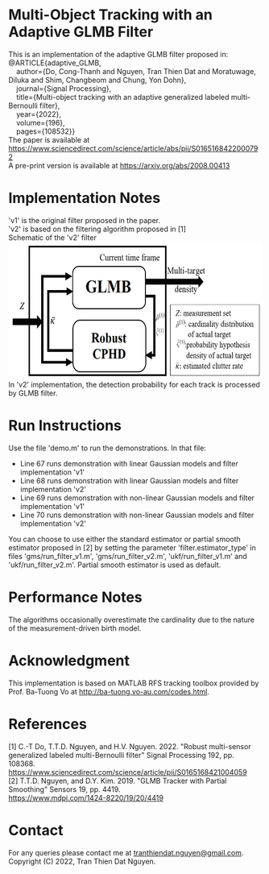 # Multi-Object Tracking with an Adaptive GLMB Filter
This is an implementation of the adaptive GLMB filter proposed in:\
@ARTICLE{adaptive_GLMB, \
  &nbsp;&nbsp;&nbsp;&nbsp;author={Do, Cong-Thanh and Nguyen, Tran Thien Dat and Moratuwage, Diluka and Shim, Changbeom and Chung, Yon Dohn}, \
  &nbsp;&nbsp;&nbsp;&nbsp;journal={Signal Processing},  \
  &nbsp;&nbsp;&nbsp;&nbsp;title={Multi-object tracking with an adaptive generalized labeled multi-Bernoulli filter}, \
  &nbsp;&nbsp;&nbsp;&nbsp;year={2022},\
  &nbsp;&nbsp;&nbsp;&nbsp;volume={196},\
  &nbsp;&nbsp;&nbsp;&nbsp;pages={108532}}\
The paper is available at https://www.sciencedirect.com/science/article/abs/pii/S0165168422000792 \
A pre-print version is available at https://arxiv.org/abs/2008.00413
# Implementation Notes
'v1' is the original filter proposed in the paper. \
'v2' is based on the filtering algorithm proposed in [1] \
Schematic of the 'v2' filter \
<img src="https://github.com/TranThienDat-Nguyen/adaptive-GLMB/blob/main/v2_filter_schematic.png" width="600" height="272"> \
In 'v2' implementation, the detection probability for each track is processed by GLMB filter.
# Run Instructions
Use the file 'demo.m' to run the demonstrations. In that file:
- Line 67 runs demonstration with linear Gaussian models and filter implementation 'v1' 
- Line 68 runs demonstration with linear Gaussian models and filter implementation 'v2' 
- Line 69 runs demonstration with non-linear Gaussian models and filter implementation 'v1' 
- Line 70 runs demonstration with non-linear Gaussian models and filter implementation 'v2' 

You can choose to use either the standard estimator or partial smooth estimator proposed in [2] by setting the parameter 'filter.estimator_type' in files 'gms/run_filter_v1.m', 'gms/run_filter_v2.m', 'ukf/run_filter_v1.m' and 'ukf/run_filter_v2.m'. Partial smooth estimator is used as default.
# Performance Notes
The algorithms occasionally overestimate the cardinality due to the nature of the measurement-driven birth model.
# Acknowledgment
This implementation is based on MATLAB RFS tracking toolbox provided by Prof. Ba-Tuong Vo at http://ba-tuong.vo-au.com/codes.html.
# References
[1] C.-T Do, T.T.D. Nguyen, and H.V. Nguyen. 2022. "Robust multi-sensor generalized labeled multi-Bernoulli filter" Signal Processing 192, pp. 108368. \
https://www.sciencedirect.com/science/article/pii/S0165168421004059 \
[2] T.T.D. Nguyen, and D.Y. Kim. 2019. "GLMB Tracker with Partial Smoothing" Sensors 19, pp. 4419.\
https://www.mdpi.com/1424-8220/19/20/4419
# Contact
For any queries please contact me at tranthiendat.nguyen@gmail.com.\
Copyright (C) 2022, Tran Thien Dat Nguyen.

